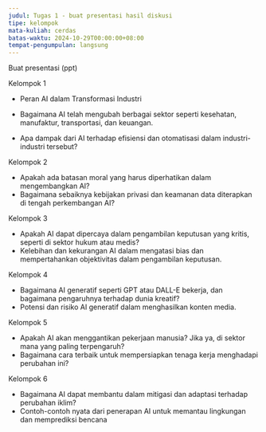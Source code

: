 ```yaml
---
judul: Tugas 1 - buat presentasi hasil diskusi
tipe: kelompok
mata-kuliah: cerdas
batas-waktu: 2024-10-29T00:00:00+08:00
tempat-pengumpulan: langsung
---
```


Buat presentasi (ppt)

Kelompok 1

- Peran AI dalam Transformasi Industri

- Bagaimana AI telah mengubah berbagai sektor seperti kesehatan, manufaktur, transportasi, dan keuangan.
- Apa dampak dari AI terhadap efisiensi dan otomatisasi dalam industri-industri tersebut?

Kelompok 2

- Apakah ada batasan moral yang harus diperhatikan dalam mengembangkan AI?
- Bagaimana sebaiknya kebijakan privasi dan keamanan data diterapkan di tengah perkembangan AI?

Kelompok 3

- Apakah AI dapat dipercaya dalam pengambilan keputusan yang kritis, seperti di sektor hukum atau medis?
- ⁠Kelebihan dan kekurangan AI dalam mengatasi bias dan mempertahankan objektivitas dalam pengambilan keputusan.

Kelompok 4

- Bagaimana AI generatif seperti GPT atau DALL-E bekerja, dan bagaimana pengaruhnya terhadap dunia kreatif?
- Potensi dan risiko AI generatif dalam menghasilkan konten media.

Kelompok 5

- Apakah AI akan menggantikan pekerjaan manusia? Jika ya, di sektor mana yang paling terpengaruh?
- Bagaimana cara terbaik untuk mempersiapkan tenaga kerja menghadapi perubahan ini?

Kelompok 6

- Bagaimana AI dapat membantu dalam mitigasi dan adaptasi terhadap perubahan iklim?
- ⁠Contoh-contoh nyata dari penerapan AI untuk memantau lingkungan dan memprediksi bencana
